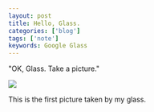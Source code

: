 ```yaml
---
layout: post
title: Hello, Glass.
categories: ['blog']
tags: ['note']
keywords: Google Glass
---
```


"OK, Glass. Take a picture."

<img src="/img/blog_20131010_164456_360_1.jpg" class="image-on-frame image-fade">

This is the first picture taken by my glass.
